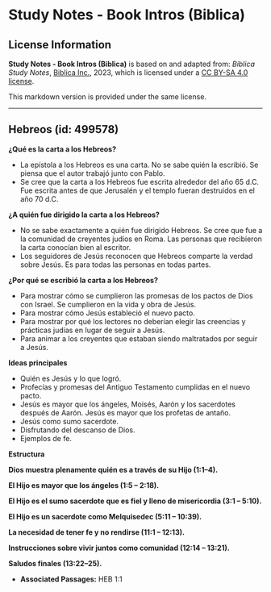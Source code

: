 # Study Notes - Book Intros (Biblica)

## License Information

**Study Notes - Book Intros (Biblica)** is based on and adapted from: _Biblica Study Notes_, [Biblica Inc.](https://www.biblica.com/), 2023, which is licensed under a [CC BY-SA 4.0 license](https://creativecommons.org/licenses/by-sa/4.0/legalcode.en).

This markdown version is provided under the same license.



--------------------------------

## Hebreos (id: 499578)

**¿Qué es la carta a los Hebreos?**

* La epístola a los Hebreos es una carta. No se sabe quién la escribió. Se piensa que el autor trabajó junto con Pablo.
* Se cree que la carta a los Hebreos fue escrita alrededor del año 65 d.C. Fue escrita antes de que Jerusalén y el templo fueran destruidos en el año 70 d.C.

**¿A quién fue dirigido la carta a los Hebreos?**

* No se sabe exactamente a quién fue dirigido Hebreos. Se cree que fue a la comunidad de creyentes judíos en Roma. Las personas que recibieron la carta conocían bien al escritor.
* Los seguidores de Jesús reconocen que Hebreos comparte la verdad sobre Jesús. Es para todas las personas en todas partes.

**¿Por qué se escribió la carta a los Hebreos?**

* Para mostrar cómo se cumplieron las promesas de los pactos de Dios con Israel. Se cumplieron en la vida y obra de Jesús.
* Para mostrar cómo Jesús estableció el nuevo pacto.
* Para mostrar por qué los lectores no deberían elegir las creencias y prácticas judías en lugar de seguir a Jesús.
* Para animar a los creyentes que estaban siendo maltratados por seguir a Jesús.

**Ideas principales**

* Quién es Jesús y lo que logró.
* Profecías y promesas del Antiguo Testamento cumplidas en el nuevo pacto.
* Jesús es mayor que los ángeles, Moisés, Aarón y los sacerdotes después de Aarón. Jesús es mayor que los profetas de antaño.
* Jesús como sumo sacerdote.
* Disfrutando del descanso de Dios.
* Ejemplos de fe.

**Estructura**

**Dios muestra plenamente quién es a través de su Hijo (1:1–4\).**

**El Hijo es mayor que los ángeles (1:5 – 2:18\).**

**El Hijo es el sumo sacerdote que es fiel y lleno de misericordia (3:1 – 5:10\).**

**El Hijo es un sacerdote como Melquisedec (5:11 – 10:39\).**

**La necesidad de tener fe y no rendirse (11:1 – 12:13\).**

**Instrucciones sobre vivir juntos como comunidad (12:14 – 13:21\).**

**Saludos finales (13:22–25\).**

* **Associated Passages:** HEB 1:1

